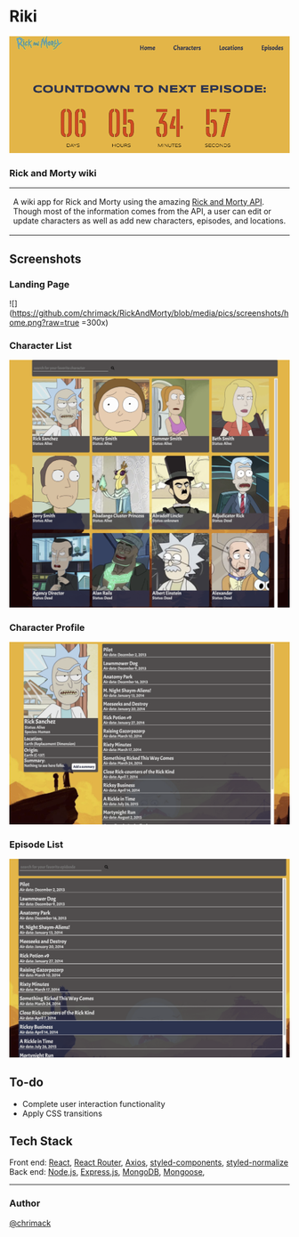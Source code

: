 # Riki
![Riki](https://github.com/chrimack/RickAndMorty/blob/media/pics/screenshots/countdown.png?raw=true)
### Rick and Morty wiki
<table>
<tr>
<td>
  
  A wiki app for Rick and Morty using the amazing [Rick and Morty API](https://rickandmortyapi.com/). Though most of the information comes from the API, a user can edit or update characters as well as add new characters, episodes, and locations.
</td>
</tr>
</table>


## Screenshots
### Landing Page
![](https://github.com/chrimack/RickAndMorty/blob/media/pics/screenshots/home.png?raw=true =300x)

### Character List
![](https://github.com/chrimack/RickAndMorty/blob/media/pics/screenshots/characters.png?raw=true)

### Character Profile
![](https://github.com/chrimack/RickAndMorty/blob/media/pics/screenshots/profile.png?raw=true)

### Episode List
![](https://github.com/chrimack/RickAndMorty/blob/media/pics/screenshots/episodes.png?raw=true)



## To-do
- Complete user interaction functionality
- Apply CSS transitions

## Tech Stack

Front end: [React](https://reactjs.org/), [React Router](https://reactrouter.com/), [Axios](https://axios-http.com/), [styled-components](https://styled-components.com/), [styled-normalize](https://www.npmjs.com/package/styled-normalize)
<br>
Back end: [Node,js](https://nodejs.org/en/), [Express.js](https://expressjs.com/), [MongoDB](https://www.mongodb.com/), [Mongoose](https://mongoosejs.com/), 

<hr>

### Author
[@chrimack](github.com/chrimack)
